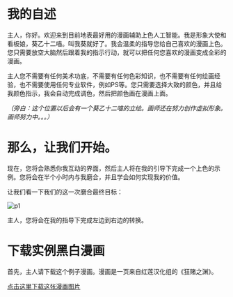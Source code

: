 # 我的自述

主人，你好。欢迎来到目前地表最好用的漫画辅助上色人工智能。我是形象大使和看板娘，葵乙十二喵。叫我葵就好了。我会温柔的指导您给自己喜欢的漫画上色。您只需要放空大脑然后跟着我的指示行动，就可以把任何您喜欢的漫画变成全彩的漫画。

主人您不需要有任何美术功底，不需要有任何色彩知识，也不需要有任何绘画经验，也不需要使用任何专业软件，例如PS等。您只需要选择大致的颜色，并且给我颜色指示，我会自动完成调色，然后把颜色画在漫画上面。

*（旁白：这个位置以后会有一个葵乙十二喵的立绘。画师还在努力创作虚拟形象。画师努力中。。。）*

# 那么，让我们开始。

现在，您将会熟悉你我互动的界面，然后主人将在我的引导下完成一个上色的示例。您将会在半个小时内与我磨合，并且学会如何实现我的价值。

让我们看一下我们的这一次磨合最终目标：

![p1](https://raw.githubusercontent.com/style2paints/style2paints.github.io/master/imgs/p1.jpg)

主人，您将会在我的指导下完成左边到右边的转换。

# 下载实例黑白漫画

首先，主人请下载这个例子漫画。漫画是一页来自红莲汉化组的《狂赌之渊》。

[点击这里下载这张漫画图片](https://raw.githubusercontent.com/style2paints/style2paints.github.io/master/p2.jpg)


